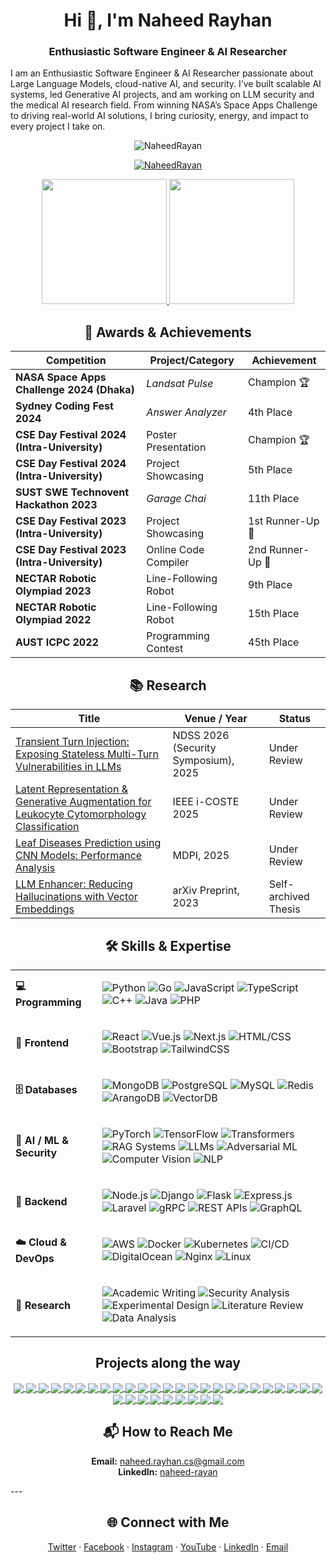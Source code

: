 
<h1 align="center">Hi 👋, I'm Naheed Rayhan</h1>
<h3 align="center">Enthusiastic Software Engineer & AI Researcher</h3>

I am an Enthusiastic Software Engineer & AI Researcher passionate about Large Language Models, cloud-native AI, and security. I’ve built scalable AI systems, led Generative AI projects, and am working on LLM security and the medical AI research field. From winning NASA’s Space Apps Challenge to driving real-world AI solutions, I bring curiosity, energy, and impact to every project I take on.




<!--views-->
<p align="center"> <img src="https://komarev.com/ghpvc/?username=NaheedRayan&label=Profile%20views&color=0e75b6&style=flat" alt="NaheedRayan" /> </p>

<!--Trophies-->
<p align="center"> <a href="https://github.com/ryo-ma/github-profile-trophy"><img src="https://github-profile-trophy.vercel.app/?username=NaheedRayan&title=-PullRequest,-Reviews,-Issues&row=1&column=6" alt="NaheedRayan" /></a> </p>

<!--stat cards-->
<p align="center">
  <a href="https://github.com/anuraghazra/github-readme-stats">
    <img height=200 src="https://github-readme-stats.vercel.app/api?username=NaheedRayan&cache_seconds=86400&rank_icon=github" />
  </a>
  <a href="https://github.com/naheed/convoychat">
    <img height=200 src="https://github-readme-stats.vercel.app/api/top-langs?username=NaheedRayan&layout=compact&langs_count=8&hide=python&size_weight=0.5&count_weight=0.5&card_width=320" />
  </a>
</p>


<div align="center">

## 🏅 Awards & Achievements

| Competition                                   | Project/Category                | Achievement           |
|-----------------------------------------------|---------------------------------|-----------------------|
| **NASA Space Apps Challenge 2024 (Dhaka)**    | *Landsat Pulse*                 | Champion 🏆           |
| **Sydney Coding Fest 2024**                   | *Answer Analyzer*              | 4th Place             |
| **CSE Day Festival 2024 (Intra-University)**  | Poster Presentation            | Champion 🏆           |
| **CSE Day Festival 2024 (Intra-University)**  | Project Showcasing             | 5th Place             |
| **SUST SWE Technovent Hackathon 2023**        | *Garage Chai*                  | 11th Place            |
| **CSE Day Festival 2023 (Intra-University)**  | Project Showcasing             | 1st Runner-Up 🥈      |
| **CSE Day Festival 2023 (Intra-University)**  | Online Code Compiler           | 2nd Runner-Up 🥉      |
| **NECTAR Robotic Olympiad 2023**              | Line-Following Robot           | 9th Place             |
| **NECTAR Robotic Olympiad 2022**              | Line-Following Robot           | 15th Place            |
| **AUST ICPC 2022**                            | Programming Contest            | 45th Place            |

</div>


<div align="center">

## 📚 Research

| Title                                                                 | Venue / Year                          | Status            |
|-----------------------------------------------------------------------|---------------------------------------|-------------------|
| [Transient Turn Injection: Exposing Stateless Multi-Turn Vulnerabilities in LLMs](https://ndss26-fall.hotcrp.com/paper/1779) | NDSS 2026 (Security Symposium), 2025  | Under Review      |
| [Latent Representation & Generative Augmentation for Leukocyte Cytomorphology Classification](https://ieee.org/i-coste2025) | IEEE i-COSTE 2025                     | Under Review      |
| [Leaf Diseases Prediction using CNN Models: Performance Analysis](https://www.mdpi.com/) | MDPI, 2025                            | Under Review      |
| [LLM Enhancer: Reducing Hallucinations with Vector Embeddings](https://arxiv.org/abs/2504.21132) | arXiv Preprint, 2023                  | Self-archived Thesis |

</div>


<div align="center">
  
## 🛠️ Skills & Expertise  

<table>
<tr>
<td><b>💻 Programming</b></td>
<td>
  
![Python](https://img.shields.io/badge/-Python-3776AB?style=flat&logo=python&logoColor=white)
![Go](https://img.shields.io/badge/-Go-00ADD8?style=flat&logo=go&logoColor=white)
![JavaScript](https://img.shields.io/badge/-JavaScript-F7DF1E?style=flat&logo=javascript&logoColor=black)
![TypeScript](https://img.shields.io/badge/-TypeScript-3178C6?style=flat&logo=typescript&logoColor=white)
![C++](https://img.shields.io/badge/-C++-00599C?style=flat&logo=cplusplus&logoColor=white)
![Java](https://img.shields.io/badge/-Java-007396?style=flat&logo=java&logoColor=white)
![PHP](https://img.shields.io/badge/-PHP-777BB4?style=flat&logo=php&logoColor=white)

</td>
</tr>

<tr>
<td><b>🎨 Frontend</b></td>
<td>

![React](https://img.shields.io/badge/-React-20232A?style=flat&logo=react&logoColor=61DAFB)
![Vue.js](https://img.shields.io/badge/-Vue.js-35495E?style=flat&logo=vuedotjs&logoColor=4FC08D)
![Next.js](https://img.shields.io/badge/-Next.js-000000?style=flat&logo=nextdotjs&logoColor=white)
![HTML/CSS](https://img.shields.io/badge/-HTML%2FCSS-E34F26?style=flat&logo=html5&logoColor=white)
![Bootstrap](https://img.shields.io/badge/-Bootstrap-7952B3?style=flat&logo=bootstrap&logoColor=white)
![TailwindCSS](https://img.shields.io/badge/-Tailwind_CSS-06B6D4?style=flat&logo=tailwindcss&logoColor=white)

</td>
</tr>

<tr>
<td><b>🗄️ Databases</b></td>
<td>

![MongoDB](https://img.shields.io/badge/-MongoDB-47A248?style=flat&logo=mongodb&logoColor=white)
![PostgreSQL](https://img.shields.io/badge/-PostgreSQL-4169E1?style=flat&logo=postgresql&logoColor=white)
![MySQL](https://img.shields.io/badge/-MySQL-4479A1?style=flat&logo=mysql&logoColor=white)
![Redis](https://img.shields.io/badge/-Redis-DC382D?style=flat&logo=redis&logoColor=white)
![ArangoDB](https://img.shields.io/badge/-ArangoDB-DDE072?style=flat&logo=arangodb&logoColor=000)
![VectorDB](https://img.shields.io/badge/-Vector_DB-0B5FFF?style=flat&logo=databricks&logoColor=white)

</td>
</tr>

<tr>
<td><b>🤖 AI / ML & Security</b></td>
<td>

![PyTorch](https://img.shields.io/badge/-PyTorch-EE4C2C?style=flat&logo=pytorch&logoColor=white)
![TensorFlow](https://img.shields.io/badge/-TensorFlow-FF6F00?style=flat&logo=tensorflow&logoColor=white)
![Transformers](https://img.shields.io/badge/-Transformers-FFC107?style=flat&logo=huggingface&logoColor=black)
![RAG Systems](https://img.shields.io/badge/-RAG_Systems-5E5DF0?style=flat&logo=graphql&logoColor=white)
![LLMs](https://img.shields.io/badge/-LLMs-121212?style=flat&logo=openai&logoColor=white)
![Adversarial ML](https://img.shields.io/badge/-Adversarial_ML-8A2BE2?style=flat&logo=shield&logoColor=white)
![Computer Vision](https://img.shields.io/badge/-Computer_Vision-0096FF?style=flat&logo=opencv&logoColor=white)
![NLP](https://img.shields.io/badge/-NLP-38B2AC?style=flat&logo=spacy&logoColor=white)

</td>
</tr>

<tr>
<td><b>🔧 Backend</b></td>
<td>

![Node.js](https://img.shields.io/badge/-Node.js-339933?style=flat&logo=nodedotjs&logoColor=white)
![Django](https://img.shields.io/badge/-Django-092E20?style=flat&logo=django&logoColor=white)
![Flask](https://img.shields.io/badge/-Flask-000000?style=flat&logo=flask&logoColor=white)
![Express.js](https://img.shields.io/badge/-Express.js-000000?style=flat&logo=express&logoColor=white)
![Laravel](https://img.shields.io/badge/-Laravel-FF2D20?style=flat&logo=laravel&logoColor=white)
![gRPC](https://img.shields.io/badge/-gRPC-4A154B?style=flat&logo=grpc&logoColor=white)
![REST APIs](https://img.shields.io/badge/-REST_APIs-02569B?style=flat&logo=swagger&logoColor=white)
![GraphQL](https://img.shields.io/badge/-GraphQL-E10098?style=flat&logo=graphql&logoColor=white)

</td>
</tr>

<tr>
<td><b>☁️ Cloud & DevOps</b></td>
<td>

![AWS](https://img.shields.io/badge/-AWS-232F3E?style=flat&logo=amazonaws&logoColor=FF9900)
![Docker](https://img.shields.io/badge/-Docker-2496ED?style=flat&logo=docker&logoColor=white)
![Kubernetes](https://img.shields.io/badge/-Kubernetes-326CE5?style=flat&logo=kubernetes&logoColor=white)
![CI/CD](https://img.shields.io/badge/-CI%2FCD-555555?style=flat&logo=githubactions&logoColor=white)
![DigitalOcean](https://img.shields.io/badge/-DigitalOcean-0080FF?style=flat&logo=digitalocean&logoColor=white)
![Nginx](https://img.shields.io/badge/-Nginx-009639?style=flat&logo=nginx&logoColor=white)
![Linux](https://img.shields.io/badge/-Linux-FCC624?style=flat&logo=linux&logoColor=black)

</td>
</tr>

<tr>
<td><b>📑 Research</b></td>
<td>

![Academic Writing](https://img.shields.io/badge/-Academic_Writing-4B5563?style=flat&logo=bookstack&logoColor=white)
![Security Analysis](https://img.shields.io/badge/-Security_Analysis-DC143C?style=flat&logo=datadog&logoColor=white)
![Experimental Design](https://img.shields.io/badge/-Experimental_Design-FF8C00?style=flat&logo=scipy&logoColor=white)
![Literature Review](https://img.shields.io/badge/-Literature_Review-6B7280?style=flat&logo=readthedocs&logoColor=white)
![Data Analysis](https://img.shields.io/badge/-Data_Analysis-1F2937?style=flat&logo=analytics&logoColor=white)

</td>
</tr>
</table>

</div>

<div align="center">
  
## Projects along the way

<a href="https://github.com/anuraghazra/github-readme-stats">
  <img align="center" src="https://github-readme-stats.vercel.app/api/pin/?username=NaheedRayan&repo=openrouter-go" />
</a>
<a href="https://github.com/anuraghazra/github-readme-stats">
  <img align="center" src="https://github-readme-stats.vercel.app/api/pin/?username=NaheedRayan&repo=minus1" />
</a>
<a href="https://github.com/anuraghazra/github-readme-stats">
  <img align="center" src="https://github-readme-stats.vercel.app/api/pin/?username=NaheedRayan&repo=AnswerAnalyzer" />
</a>
<a href="https://github.com/anuraghazra/github-readme-stats">
  <img align="center" src="https://github-readme-stats.vercel.app/api/pin/?username=NaheedRayan&repo=nextjs-auth-template" />
</a>
<a href="https://github.com/anuraghazra/github-readme-stats">
  <img align="center" src="https://github-readme-stats.vercel.app/api/pin/?username=NaheedRayan&repo=database_time_migration" />
</a>
<a href="https://github.com/anuraghazra/github-readme-stats">
  <img align="center" src="https://github-readme-stats.vercel.app/api/pin/?username=NaheedRayan&repo=JWT_Golang" />
</a>
<a href="https://github.com/anuraghazra/github-readme-stats">
  <img align="center" src="https://github-readme-stats.vercel.app/api/pin/?username=NaheedRayan&repo=MongoDB_Golang_REST_API" />
</a>
<a href="https://github.com/anuraghazra/github-readme-stats">
  <img align="center" src="https://github-readme-stats.vercel.app/api/pin/?username=NaheedRayan&repo=GraphQL_elearning_platform_api" />
</a>
<a href="https://github.com/anuraghazra/github-readme-stats">
  <img align="center" src="https://github-readme-stats.vercel.app/api/pin/?username=NaheedRayan&repo=clean-architecture-REST-API" />
</a>
<a href="https://github.com/anuraghazra/github-readme-stats">
  <img align="center" src="https://github-readme-stats.vercel.app/api/pin/?username=NaheedRayan&repo=TimeSeries-Forcasting-of-temperature--CNN-LSTM-" />
</a>
<a href="https://github.com/anuraghazra/github-readme-stats">
  <img align="center" src="https://github-readme-stats.vercel.app/api/pin/?username=NaheedRayan&repo=agile-coach-2.1" />
</a>
<a href="https://github.com/anuraghazra/github-readme-stats">
  <img align="center" src="https://github-readme-stats.vercel.app/api/pin/?username=NaheedRayan&repo=Packman" />
</a>
<a href="https://github.com/anuraghazra/github-readme-stats">
  <img align="center" src="https://github-readme-stats.vercel.app/api/pin/?username=NaheedRayan&repo=Candy_Cat" />
</a>
<a href="https://github.com/anuraghazra/github-readme-stats">
  <img align="center" src="https://github-readme-stats.vercel.app/api/pin/?username=NaheedRayan&repo=Flappy_Bird" />
</a>
<a href="https://github.com/anuraghazra/github-readme-stats">
  <img align="center" src="https://github-readme-stats.vercel.app/api/pin/?username=NaheedRayan&repo=code-execution-engine-v2" />
</a>
<a href="https://github.com/anuraghazra/github-readme-stats">
  <img align="center" src="https://github-readme-stats.vercel.app/api/pin/?username=NaheedRayan&repo=graphics_project_opengl" />
</a>
<a href="https://github.com/anuraghazra/github-readme-stats">
  <img align="center" src="https://github-readme-stats.vercel.app/api/pin/?username=NaheedRayan&repo=book_info_mern_app" />
</a>
<a href="https://github.com/anuraghazra/github-readme-stats">
  <img align="center" src="https://github-readme-stats.vercel.app/api/pin/?username=NaheedRayan&repo=Nighttime_road_contrast_enhancement" />
</a>
<!-- <a href="https://github.com/anuraghazra/github-readme-stats">
  <img align="center" src="https://github-readme-stats.vercel.app/api/pin/?username=NaheedRayan&repo=LFR" />
</a> -->
<a href="https://github.com/anuraghazra/github-readme-stats">
  <img align="center" src="https://github-readme-stats.vercel.app/api/pin/?username=NaheedRayan&repo=personal_assistant" />
</a>
<a href="https://github.com/anuraghazra/github-readme-stats">
  <img align="center" src="https://github-readme-stats.vercel.app/api/pin/?username=NaheedRayan&repo=code-execution-engine" />
</a>
<a href="https://github.com/anuraghazra/github-readme-stats">
  <img align="center" src="https://github-readme-stats.vercel.app/api/pin/?username=NaheedRayan&repo=online-code-editor" />
</a>
<a href="https://github.com/anuraghazra/github-readme-stats">
  <img align="center" src="https://github-readme-stats.vercel.app/api/pin/?username=NaheedRayan&repo=link_chat_app" />
</a>
<a href="https://github.com/anuraghazra/github-readme-stats">
  <img align="center" src="https://github-readme-stats.vercel.app/api/pin/?username=NaheedRayan&repo=Subnet_Mask_Scanner" />
</a>
<a href="https://github.com/anuraghazra/github-readme-stats">
  <img align="center" src="https://github-readme-stats.vercel.app/api/pin/?username=NaheedRayan&repo=Chat-Room-using-Socket" />
</a>
<a href="https://github.com/anuraghazra/github-readme-stats">
  <img align="center" src="https://github-readme-stats.vercel.app/api/pin/?username=NaheedRayan&repo=Classic_Snake_Game" />
</a>
<a href="https://github.com/anuraghazra/github-readme-stats">
  <img align="center" src="https://github-readme-stats.vercel.app/api/pin/?username=NaheedRayan&repo=flask-chat-app-v1" />
</a>
<a href="https://github.com/anuraghazra/github-readme-stats">
  <img align="center" src="https://github-readme-stats.vercel.app/api/pin/?username=NaheedRayan&repo=Basic-Quantum-Simulator" />
</a>
<a href="https://github.com/anuraghazra/github-readme-stats">
  <img align="center" src="https://github-readme-stats.vercel.app/api/pin/?username=NaheedRayan&repo=LL1_parsing_table" />
</a>
<a href="https://github.com/anuraghazra/github-readme-stats">
  <img align="center" src="https://github-readme-stats.vercel.app/api/pin/?username=NaheedRayan&repo=automation-adb-comment-bot" />
</a>
<a href="https://github.com/anuraghazra/github-readme-stats">
  <img align="center" src="https://github-readme-stats.vercel.app/api/pin/?username=NaheedRayan&repo=automation-adb-egginc" />
</a>
<a href="https://github.com/anuraghazra/github-readme-stats">
  <img align="center" src="https://github-readme-stats.vercel.app/api/pin/?username=NaheedRayan&repo=Bluetooth-terminal-simple" />
</a>
<a href="https://github.com/anuraghazra/github-readme-stats">
  <img align="center" src="https://github-readme-stats.vercel.app/api/pin/?username=NaheedRayan&repo=Student-Management-System" />
</a>
<a href="https://github.com/anuraghazra/github-readme-stats">
  <img align="center" src="https://github-readme-stats.vercel.app/api/pin/?username=NaheedRayan&repo=Student_Information_System" />
</a>
<a href="https://github.com/anuraghazra/github-readme-stats">
  <img align="center" src="https://github-readme-stats.vercel.app/api/pin/?username=NaheedRayan&repo=CSE10" />
</a>


</div>

<div align="center">
  
## 📬 How to Reach Me

**Email:** [naheed.rayhan.cs@gmail.com](mailto:naheed.rayhan.cs@gmail.com)  
**LinkedIn:** [naheed-rayan](https://www.linkedin.com/in/naheed-rayan/)

</div>
---

<div align="center">
  
## 🌐 Connect with Me

</div>

<p align="center">
  <a href="https://twitter.com/" target="_blank">Twitter</a> ·
  <a href="https://www.facebook.com/naheed.rayan/" target="_blank">Facebook</a> ·
  <a href="https://www.instagram.com/naheedrayan/" target="_blank">Instagram</a> ·
  <a href="https://www.youtube.com/@naheedrayan" target="_blank">YouTube</a> ·
  <a href="https://www.linkedin.com/in/naheed-rayan/" target="_blank">LinkedIn</a> ·
  <a href="mailto:naheed.rayhan.cs@gmail.com" target="_blank">Email</a>
</p>

